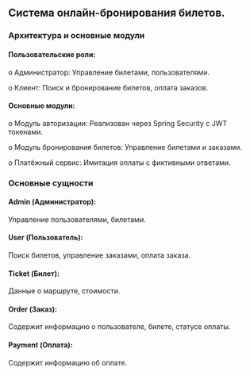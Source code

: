 ## Система онлайн-бронирования билетов.


### Архитектура и основные модули


#### Пользовательские роли:

o Администратор: Управление билетами, пользователями.

o Клиент: Поиск и бронирование билетов, оплата заказов.

#### Основные модули:

o Модуль авторизации: Реализован через Spring Security с JWT токенами.

o Модуль бронирования билетов: Управление билетами и заказами.

o Платёжный сервис: Имитация оплаты с фиктивными ответами.


### Основные сущности


#### Admin (Администратор):

Управление пользователями, билетами.

#### User (Пользователь): 

Поиск билетов, управление заказами, оплата заказа.

#### Ticket (Билет):

Данные о маршруте, стоимости.

#### Order (Заказ): 

Содержит информацию о пользователе, билете, статусе оплаты.

#### Payment (Оплата): 

Содержит информацию об оплате.